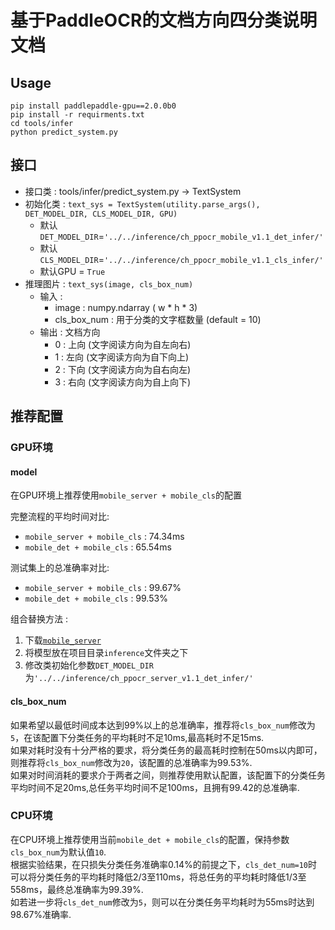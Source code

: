 # 基于PaddleOCR的文档方向四分类说明文档

## Usage

```
pip install paddlepaddle-gpu==2.0.0b0
pip install -r requirments.txt
cd tools/infer
python predict_system.py
```

## 接口

- 接口类 : tools/infer/predict_system.py -> TextSystem
- 初始化类 : `text_sys = TextSystem(utility.parse_args(), DET_MODEL_DIR, CLS_MODEL_DIR, GPU)`
  - 默认`DET_MODEL_DIR`=`'../../inference/ch_ppocr_mobile_v1.1_det_infer/'`
  - 默认`CLS_MODEL_DIR`=`'../../inference/ch_ppocr_mobile_v1.1_cls_infer/'`
  - 默认GPU = `True`
- 推理图片 : `text_sys(image, cls_box_num)`
  - 输入 : 
    - image : numpy.ndarray ( w * h * 3)
    - cls_box_num : 用于分类的文字框数量 (default = 10)
  - 输出 : 文档方向
    - 0 : 上向 (文字阅读方向为自左向右)
    - 1 : 左向 (文字阅读方向为自下向上)
    - 2 : 下向 (文字阅读方向为自右向左)
    - 3 : 右向 (文字阅读方向为自上向下)

## 推荐配置

### GPU环境

#### model

在GPU环境上推荐使用`mobile_server + mobile_cls`的配置

完整流程的平均时间对比: 
- `mobile_server + mobile_cls` : 74.34ms
- `mobile_det + mobile_cls` : 65.54ms

测试集上的总准确率对比:
- `mobile_server + mobile_cls` : 99.67%
- `mobile_det + mobile_cls` : 99.53%

组合替换方法 : 
1. 下载[`mobile_server`](https://paddleocr.bj.bcebos.com/20-09-22/server/det/ch_ppocr_server_v1.1_det_infer.tar)
2. 将模型放在项目目录`inference`文件夹之下
3. 修改类初始化参数`DET_MODEL_DIR`为`'../../inference/ch_ppocr_server_v1.1_det_infer/'`

#### cls_box_num

如果希望以最低时间成本达到99%以上的总准确率，推荐将`cls_box_num`修改为`5`，在该配置下分类任务的平均耗时不足10ms,最高耗时不足15ms.  
如果对耗时没有十分严格的要求，将分类任务的最高耗时控制在50ms以内即可，则推荐将`cls_box_num`修改为`20`，该配置的总准确率为99.53%.  
如果对时间消耗的要求介于两者之间，则推荐使用默认配置，该配置下的分类任务平均时间不足20ms,总任务平均时间不足100ms，且拥有99.42的总准确率.

### CPU环境

在CPU环境上推荐使用当前`mobile_det + mobile_cls`的配置，保持参数`cls_box_num`为默认值`10`.  
根据实验结果，在只损失分类任务准确率0.14%的前提之下，`cls_det_num=10`时可以将分类任务的平均耗时降低2/3至110ms，将总任务的平均耗时降低1/3至558ms，最终总准确率为99.39%.  
如若进一步将`cls_det_num`修改为`5`，则可以在分类任务平均耗时为55ms时达到98.67%准确率.



